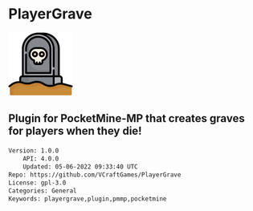 # PlayerGrave
<img src="https://raw.githubusercontent.com/BlockMagicDev/PlayerGrave/1c0b3c7e0bda02e47f3ebbfc150294004868d511/assets/images/icon.png" width="128" height="128" />

## Plugin for PocketMine-MP that creates graves for players when they die!
```properties
Version: 1.0.0
    API: 4.0.0
    Updated: 05-06-2022 09:33:40 UTC
Repo: https://github.com/VCraftGames/PlayerGrave
License: gpl-3.0
Categories: General
Keywords: playergrave,plugin,pmmp,pocketmine
```